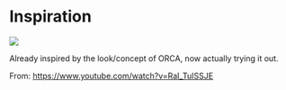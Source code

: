 # Inspiration

![](https://db-feed.s3.amazonaws.com/legacy/Screen_Shot_2019_10_13_at_8_43_44_PM-1571014945695.png)

Already inspired by the look/concept of ORCA, now actually trying it out.

From: https://www.youtube.com/watch?v=RaI_TuISSJE